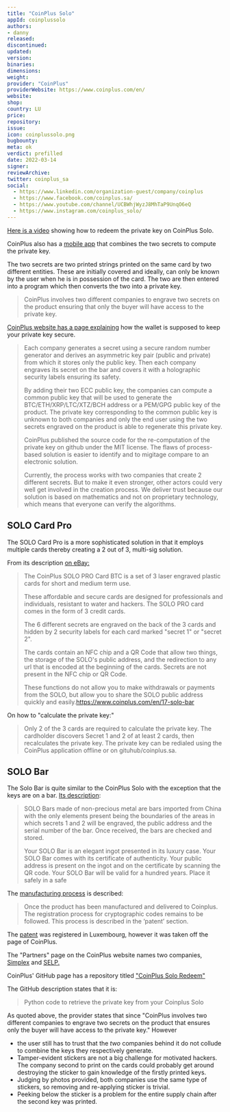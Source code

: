 ```yaml
---
title: "CoinPlus Solo"
appId: coinplussolo
authors:
- danny
released: 
discontinued: 
updated: 
version: 
binaries: 
dimensions: 
weight: 
provider: "CoinPlus"
providerWebsite: https://www.coinplus.com/en/
website: 
shop: 
country: LU
price: 
repository: 
issue: 
icon: coinplussolo.png
bugbounty: 
meta: ok
verdict: prefilled
date: 2022-03-14
signer: 
reviewArchive: 
twitter: coinplus_sa
social: 
  - https://www.linkedin.com/organization-guest/company/coinplus
  - https://www.facebook.com/coinplus.sa/
  - https://www.youtube.com/channel/UCBWhjWyzJ8MhTaP9UnqO6eQ
  - https://www.instagram.com/coinplus_solo/
---
```



[Here is a video](https://youtube.com/watch?v=qaaQREWK9IY) showing how to redeem the private key on CoinPlus Solo.

CoinPlus also has a [mobile app](https://play.google.com/store/apps/details?id=com.coinplus.mobile) that combines the two secrets to compute the private key.

The two secrets are two printed strings printed on the same card by two different entities. These are initially covered and ideally, can only be known by the user when he is in possession of the card. The two are then entered into a program which then converts the two into a private key.

> CoinPlus involves two different companies to engrave two secrets on the product ensuring that only the buyer will have access to the private key.

[CoinPlus website has a page explaining](https://www.coinplus.com/en/content/18-security) how the wallet is supposed to keep your private key secure. 

> Each company generates a secret using a secure random number generator and derives an asymmetric key pair (public and private) from which it stores only the public key. Then each company engraves its secret on the bar and covers it with a holographic security labels ensuring its safety.
>
> By adding their two ECC public key, the companies can compute a common public key that will be used to generate the BTC/ETH/XRP/LTC/XTZ/BCH address or a PEM/GPG public key of the product. The private key corresponding to the common public key is unknown to both companies and only the end user using the two secrets engraved on the product is able to regenerate this private key.
>
> CoinPlus published the source code for the re-computation of the private key on github under the MIT license. The flaws of process-based solution is easier to identify and to migitage compare to an electronic solution.
>
> Currently, the process works with two companies that create 2 different secrets. But to make it even stronger, other actors could very well get involved in the creation process. We deliver trust because our solution is based on mathematics and not on proprietary technology, which means that everyone can verify the algorithms.

## SOLO Card Pro

The SOLO Card Pro is a more sophisticated solution in that it employs multiple cards thereby creating a 2 out of 3, multi-sig solution.

From its description [on eBay:](https://www.ebay.ca/itm/153654236151?mkevt=1&mkcid=1&mkrid=706-53473-19255-0&campid=5338722076&customid=&toolid=10050)

> The CoinPlus SOLO PRO Card BTC is a set of 3 laser engraved plastic cards for short and medium term use. 
>
> These affordable and secure cards are designed for professionals and individuals, resistant to water and hackers. The SOLO PRO card comes in the form of 3 credit cards.
>
> The 6 different secrets are engraved on the back of the 3 cards and hidden by 2 security labels for each card marked "secret 1" or "secret 2".
>
> The cards contain an NFC chip and a QR Code that allow two things, the storage of the SOLO's public address, and the redirection to any url that is encoded at the beginning of the cards. Secrets are not present in the NFC chip or QR Code. 
>
> These functions do not allow you to make withdrawals or payments from the SOLO, but allow you to share the SOLO public address quickly and easily.https://www.coinplus.com/en/17-solo-bar

On how to "calculate the private key:"

> Only 2 of the 3 cards are required to calculate the private key. The cardholder discovers Secret 1 and 2 of at least 2 cards, then recalculates the private key. The private key can be redialed using the CoinPlus application offline or on gituhub/coinplus.sa.

## SOLO Bar

The Solo Bar is quite similar to the CoinPlus Solo with the exception that the keys are on a bar. [Its description](https://www.coinplus.com/en/17-solo-bar):

> SOLO Bars made of non-precious metal are bars imported from China with the only elements present being the boundaries of the areas in which secrets 1 and 2 will be engraved, the public address and the serial number of the bar. Once received, the bars are checked and stored.
>
> Your SOLO Bar is an elegant ingot presented in its luxury case. Your SOLO Bar comes with its certificate of authenticity. Your public address is present on the ingot and on the certificate by scanning the QR code. Your SOLO Bar will be valid for a hundred years. Place it safely in a safe

The [manufacturing process](https://www.coinplus.com/en/content/11-manufacturing) is described:

> Once the product has been manufactured and delivered to Coinplus. The registration process for cryptographic codes remains to be followed. This process is described in the ‘patent’ section.

The [patent](https://patent.public.lu/fo-eregister-view/search/details/LU100497_NP/0/0/1/10/0/0/0/null_null/KG51bW1lcjooTFUxMDA0OTcpKSBBTkQgcGF0ZW50UmVjb3JkU2VxOjE=#) was registered in Luxembourg, however it was taken off the page of CoinPlus.


The "Partners" page on the CoinPlus website names two companies, [Simplex](https://www.simplex.com/) and [SELP.](https://www.selp.fr/en/home/)


CoinPlus' GitHub page has a repository titled ["CoinPlus Solo Redeem"](https://github.com/coinplus-sa/coinplus-solo-redeem)

The GitHub description states that it is:

> Python code to retrieve the private key from your Coinplus Solo


As quoted above, the provider states that since "CoinPlus involves two different companies to engrave two secrets on the product that ensures only the buyer will have access to the private key." However

* the user still has to trust that the *two* companies behind it do not collude to combine the keys they respectively generate.
* Tamper-evident stickers are not a big challenge for motivated hackers. The company second to print on the cards could probably get around destroying the sticker to gain knowledge of the firstly printed keys.
* Judging by photos provided, both companies use the same type of stickers, so removing and re-applying sticker is trivial.
* Peeking below the sticker is a problem for the entire supply chain after the second key was printed.
